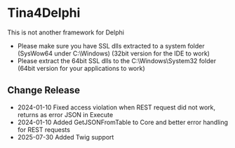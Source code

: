 # Tina4Delphi

This is not another framework for Delphi

- Please make sure you have SSL dlls extracted to a system folder (SysWow64 under C:\Windows) (32bit version for the IDE to work)
- Please extract the 64bit SSL dlls to the C:\Windows\System32 folder (64bit version for your applications to work)

## Change Release

- 2024-01-10 Fixed access violation when REST request did not work, returns as error JSON in Execute
- 2024-01-10 Added GetJSONFromTable to Core and better error handling for REST requests
- 2025-07-30 Added Twig support  

